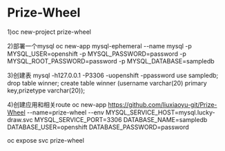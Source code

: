 # Prize-Wheel

1)oc new-project prize-wheel

2)部署一个mysql oc new-app mysql-ephemeral --name mysql -p MYSQL_USER=openshift -p MYSQL_PASSWORD=password -p MYSQL_ROOT_PASSWORD=password -p MYSQL_DATABASE=sampledb

3)创建表 
mysql -h127.0.0.1 -P3306 -uopenshift -ppassword
use sampledb;
drop table winner;
create table winner (username varchar(20) primary key,prizetype varchar(20));

4)创建应用和相关route oc new-app https://github.com/liuxiaoyu-git/Prize-Wheel --name=prize-wheel --env MYSQL_SERVICE_HOST=mysql.lucky-draw.svc MYSQL_SERVICE_PORT=3306 DATABASE_NAME=sampledb DATABASE_USER=openshift DATABASE_PASSWORD=password

oc expose svc prize-wheel


